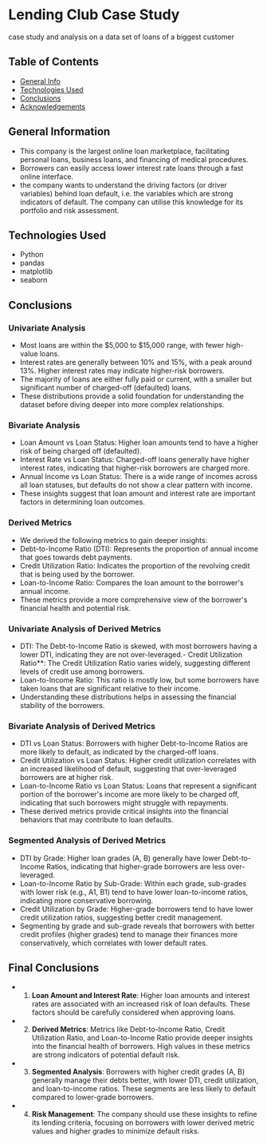 # Lending Club Case Study
case study and analysis on a data set of loans of a biggest customer

## Table of Contents
* [General Info](#general-information)
* [Technologies Used](#technologies-used)
* [Conclusions](#conclusions)
* [Acknowledgements](#acknowledgements)


## General Information
- This company is the largest online loan marketplace, facilitating personal loans, business loans, and financing of medical procedures.
- Borrowers can easily access lower interest rate loans through a fast online interface.
- the company wants to understand the driving factors (or driver variables) behind loan default, i.e. the variables which are strong indicators of default.  The company can utilise this knowledge for its portfolio and risk assessment.


## Technologies Used
- Python
- pandas
- matplotlib
- seaborn

## Conclusions
### Univariate Analysis
- Most loans are within the $5,000 to $15,000 range, with fewer high-value loans.
- Interest rates are generally between 10% and 15%, with a peak around 13%. Higher interest rates may indicate higher-risk borrowers.
- The majority of loans are either fully paid or current, with a smaller but significant number of charged-off (defaulted) loans.
- These distributions provide a solid foundation for understanding the dataset before diving deeper into more complex relationships.

### Bivariate Analysis
- Loan Amount vs Loan Status: Higher loan amounts tend to have a higher risk of being charged off (defaulted).
- Interest Rate vs Loan Status: Charged-off loans generally have higher interest rates, indicating that higher-risk borrowers are charged more.
- Annual Income vs Loan Status: There is a wide range of incomes across all loan statuses, but defaults do not show a clear pattern with income.
- These insights suggest that loan amount and interest rate are important factors in determining loan outcomes.

### Derived Metrics
- We derived the following metrics to gain deeper insights:
- Debt-to-Income Ratio (DTI): Represents the proportion of annual income that goes towards debt payments.
- Credit Utilization Ratio: Indicates the proportion of the revolving credit that is being used by the borrower.
- Loan-to-Income Ratio: Compares the loan amount to the borrower's annual income.
- These metrics provide a more comprehensive view of the borrower's financial health and potential risk.

### Univariate Analysis of Derived Metrics
- DTI: The Debt-to-Income Ratio is skewed, with most borrowers having a lower DTI, indicating they are not over-leveraged.- Credit Utilization Ratio**: The Credit Utilization Ratio varies widely, suggesting different levels of credit use among borrowers.
- Loan-to-Income Ratio: This ratio is mostly low, but some borrowers have taken loans that are significant relative to their income.
- Understanding these distributions helps in assessing the financial stability of the borrowers.

### Bivariate Analysis of Derived Metrics
- DTI vs Loan Status: Borrowers with higher Debt-to-Income Ratios are more likely to default, as indicated by the charged-off loans.
- Credit Utilization vs Loan Status: Higher credit utilization correlates with an increased likelihood of default, suggesting that over-leveraged borrowers are at higher risk.
- Loan-to-Income Ratio vs Loan Status: Loans that represent a significant portion of the borrower's income are more likely to be charged off, indicating that such borrowers might struggle with repayments.
- These derived metrics provide critical insights into the financial behaviors that may contribute to loan defaults.

### Segmented Analysis of Derived Metrics
- DTI by Grade: Higher loan grades (A, B) generally have lower Debt-to-Income Ratios, indicating that higher-grade borrowers are less over-leveraged.
- Loan-to-Income Ratio by Sub-Grade: Within each grade, sub-grades with lower risk (e.g., A1, B1) tend to have lower loan-to-income ratios, indicating more conservative borrowing.
- Credit Utilization by Grade: Higher-grade borrowers tend to have lower credit utilization ratios, suggesting better credit management.
- Segmenting by grade and sub-grade reveals that borrowers with better credit profiles (higher grades) tend to manage their finances more conservatively, which correlates with lower default rates.

## Final Conclusions
- 1. **Loan Amount and Interest Rate**: Higher loan amounts and interest rates are associated with an increased risk of loan defaults. These factors should be carefully considered when approving loans.
- 2. **Derived Metrics**: Metrics like Debt-to-Income Ratio, Credit Utilization Ratio, and Loan-to-Income Ratio provide deeper insights into the financial health of borrowers. High values in these metrics are strong indicators of potential default risk.
- 3. **Segmented Analysis**: Borrowers with higher credit grades (A, B) generally manage their debts better, with lower DTI, credit utilization, and loan-to-income ratios. These segments are less likely to default compared to lower-grade borrowers.
- 4. **Risk Management**: The company should use these insights to refine its lending criteria, focusing on borrowers with lower derived metric values and higher grades to minimize default risks.
